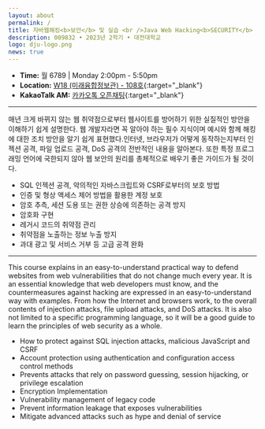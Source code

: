 ```yaml
---
layout: about
permalink: /
title: 자바웹해킹<b>보안</b> 및 실습 <br />Java Web Hacking<b>SECURITY</b> and Practice
description: 009832 • 2023년 2학기 • 대전대학교
logo: dju-logo.png
news: true
---
```


- **Time:** 월 6789 | Monday 2:00pm - 5:50pm
- **Location:** [W18 (미래융합정보관) - 108호](https://naver.me/GSHd39rS){:target="\_blank"}
- **KakaoTalk AM:** [카카오톡 오픈채팅](https://open.kakao.com/o/g85r1PDf){:target="\_blank"}

<!--
- **Discussion:** [Piazza](https://piazza.com/class/jqh4n6275r82yq){:target="\_blank"}
- **HW submission:** [Gradescope](https://www.gradescope.com/courses/36025){:target="\_blank"}
- **Online lectures:** The lectures will be live-streamed through [Panopto](https://scs.hosted.panopto.com/Panopto/Pages/Sessions/List.aspx?folderID=0f44b4d7-fb4e-49eb-b88d-a9d00125e1b3){:target="\_blank"}, recorded, and made available on [YouTube](https://www.youtube.com/playlist?list=PLoZgVqqHOumTY2CAQHL45tQp6kmDnDcqn){:target="\_blank"}.
- **Contact:** Students should ask all course-related questions on [Piazza](https://piazza.com/class/jqh4n6275r82yq){:target="\_blank"}, where you will also find announcements. For external enquiries, personal matters, or in emergencies, you can email us at *10708-instructor@cs.cmu.edu*.
-->

---

매년 크게 바뀌지 않는 웹 취약점으로부터 웹사이트를 방어하기 위한 실질적인 방안을 이해하기 쉽게 설명한다. 웹 개발자라면 꼭 알아야 하는 필수 지식이며 예시와 함께 해킹에 대한 조치 방안을 알기 쉽게 표현했다.인터넷, 브라우저가 어떻게 동작하는지부터 인젝션 공격, 파일 업로드 공격, DoS 공격의 전반적인 내용을 알아본다. 또한 특정 프로그래밍 언어에 국한되지 않아 웹 보안의 원리를 총체적으로 배우기 좋은 가이드가 될 것이다.

- SQL 인젝션 공격, 악의적인 자바스크립트와 CSRF로부터의 보호 방법
- 인증 및 형상 액세스 제어 방법을 활용한 계정 보호
- 암호 추측, 세션 도용 또는 권한 상승에 의존하는 공격 방지
- 암호화 구현
- 레거시 코드의 취약점 관리
- 취약점을 노출하는 정보 누출 방지
- 과대 광고 및 서비스 거부 등 고급 공격 완화

---

This course explains in an easy-to-understand practical way to defend websites from web vulnerabilities that do not change much every year. It is an essential knowledge that web developers must know, and the countermeasures against hacking are expressed in an easy-to-understand way with examples. From how the Internet and browsers work, to the overall contents of injection attacks, file upload attacks, and DoS attacks. It is also not limited to a specific programming language, so it will be a good guide to learn the principles of web security as a whole.

- How to protect against SQL injection attacks, malicious JavaScript and CSRF
- Account protection using authentication and configuration access control methods
- Prevents attacks that rely on password guessing, session hijacking, or privilege escalation
- Encryption Implementation
- Vulnerability management of legacy code
- Prevent information leakage that exposes vulnerabilities
- Mitigate advanced attacks such as hype and denial of service
